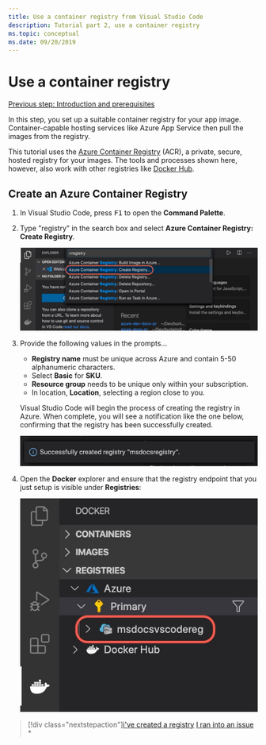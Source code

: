 ```yaml
---
title: Use a container registry from Visual Studio Code
description: Tutorial part 2, use a container registry
ms.topic: conceptual
ms.date: 09/20/2019
---
```


# Use a container registry

[Previous step: Introduction and prerequisites](tutorial-vscode-docker-node-01.md)

In this step, you set up a suitable container registry for your app image. Container-capable hosting services like Azure App Service then pull the images from the registry.

This tutorial uses the [Azure Container Registry](https://azure.microsoft.com/services/container-registry/) (ACR), a private, secure, hosted registry for your images. The tools and processes shown here, however, also work with other registries like [Docker Hub](https://hub.docker.com/).

## Create an Azure Container Registry

1. In Visual Studio Code, press <kbd>F1</kbd> to open the **Command Palette**.

1. Type "registry" in the search box and select **Azure Container Registry: Create Registry**.

   ![The Docker explorer in VS Code](media/deploy-containers/docker-create-registry.jpg)

1. Provide the following values in the prompts...

    - **Registry name** must be unique across Azure and contain 5-50 alphanumeric characters.
    - Select **Basic** for **SKU**.
    - **Resource group** needs to be unique only within your subscription.
    - In location, **Location**, selecting a region close to you.

    Visual Studio Code will begin the process of creating the registry in Azure. When complete, you will see a notification like the one below, confirming that the registry has been successfully created.

   ![A confirmation in Visual Studio Code that the registry has been created](media/deploy-containers/registry-created.jpg)

1. Open the **Docker** explorer and ensure that the registry endpoint that you just setup is visible under **Registries**:

   ![Verifying that the registry appears in the Docker explorer](media/deploy-containers/docker-explorer-registry.jpg)

> [!div class="nextstepaction"][i've created a registry](tutorial-vscode-docker-node-03.md) [I ran into an issue](https://www.research.net/r/PWZWZ52?tutorial=docker-extension&step=create-registry) \*
